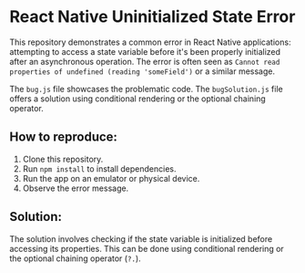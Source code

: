 # React Native Uninitialized State Error

This repository demonstrates a common error in React Native applications: attempting to access a state variable before it's been properly initialized after an asynchronous operation.  The error is often seen as `Cannot read properties of undefined (reading 'someField')` or a similar message.

The `bug.js` file showcases the problematic code.  The `bugSolution.js` file offers a solution using conditional rendering or the optional chaining operator.

## How to reproduce:

1. Clone this repository.
2. Run `npm install` to install dependencies.
3. Run the app on an emulator or physical device.
4. Observe the error message.

## Solution:

The solution involves checking if the state variable is initialized before accessing its properties. This can be done using conditional rendering or the optional chaining operator (`?.`).
